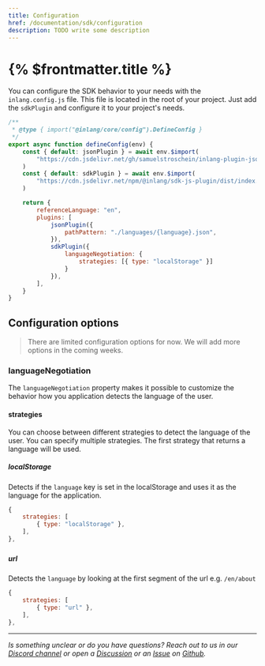 ```yaml
---
title: Configuration
href: /documentation/sdk/configuration
description: TODO write some description
---
```


# {% $frontmatter.title %}

You can configure the SDK behavior to your needs with the `inlang.config.js` file. This file is located in the root of your project. Just add the `sdkPlugin` and configure it to your project's needs.

```js
/**
 * @type { import("@inlang/core/config").DefineConfig }
 */
export async function defineConfig(env) {
	const { default: jsonPlugin } = await env.$import(
		"https://cdn.jsdelivr.net/gh/samuelstroschein/inlang-plugin-json@2/dist/index.js"
	)
	const { default: sdkPlugin } = await env.$import(
		"https://cdn.jsdelivr.net/npm/@inlang/sdk-js-plugin/dist/index.js",
	)

	return {
		referenceLanguage: "en",
		plugins: [
			jsonPlugin({
				pathPattern: "./languages/{language}.json",
			}),
			sdkPlugin({
				languageNegotiation: {
					strategies: [{ type: "localStorage" }]
				}
			}),
		],
	}
}
```

## Configuration options

> There are limited configuration options for now. We will add more options in the coming weeks.

### languageNegotiation

The `languageNegotiation` property makes it possible to customize the behavior how you application detects the language of the user.

#### strategies

You can choose between different strategies to detect the language of the user. You can specify multiple strategies. The first strategy that returns a language will be used.

##### **localStorage**

Detects if the `language` key is set in the localStorage and uses it as the language for the application.

```js
{
	strategies: [
		{ type: "localStorage" },
	],
},
```

###

##### **url**

Detects the `language` by looking at the first segment of the url e.g. `/en/about`

```js
{
	strategies: [
		{ type: "url" },
	],
},
```

---

_Is something unclear or do you have questions? Reach out to us in our [Discord channel](https://discord.gg/9vUg7Rr) or open a [Discussion](https://github.com/inlang/inlang/discussions) or an [Issue](https://github.com/inlang/inlang/issues) on [Github](https://github.com/inlang/inlang)._